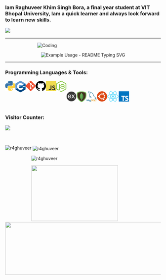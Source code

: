 
<h3 align="left">Iam Raghuveer Khim Singh Bora, a final year student at VIT Bhopal University, Iam a quick learner and always look forward to learn new skills.</h3> 
<p align='left'>
  <a href='mailto:raghuveerofficial08@gmail.com'><img src="https://img.shields.io/badge/gmail-D14836?&style=for-the-badge&logo=gmail&logoColor=white"></a>
</p>

-------

<img align="right"  alt="Coding" width="400" src="https://media.tenor.com/GfSX-u7VGM4AAAAC/coding.gif">

<br/> 

<!---use this for the marquee effect--->
<!---https://readme-typing-svg.demolab.com/demo/--->

<p align="center">
  <img src="https://readme-typing-svg.demolab.com/?lines=Hi+there!;My+name+is+Raghuveer.;I+am+a+full+stack+developer.;Check+out+my+Github!;👍🏻;&font=Fira%20Code&size=14&center=true&width=500&height=200&duration=3000&pause=100&color=07BB1A" alt="Example Usage - README Typing SVG">
</p>

-------


### Programming Languages & Tools:

<img align="left" alt="icon" width="33px" padding-bottom="15px" src="https://github.com/the-other-mariana/the-other-mariana/blob/master/images/py-logo.png" />
<img align="left" alt="icon" width="33px" padding-bottom="15px" src="https://github.com/the-other-mariana/the-other-mariana/blob/master/images/cpp-logo.png" />
<img align="left" alt="icon" width="33px" padding-bottom="15px" src="https://github.com/the-other-mariana/the-other-mariana/blob/master/images/git-logo.png" />
<img align="left" alt="icon" width="33px" padding-bottom="15px" src="https://github.com/the-other-mariana/the-other-mariana/blob/master/images/gh-logo.png" />
<img align="left" alt="icon" width="33px" padding-bottom="15px" src="https://github.com/the-other-mariana/the-other-mariana/blob/master/images/js-logo.png" />
<img align="left" alt="icon" width="33px" padding-bottom="15px" src="https://github.com/the-other-mariana/the-other-mariana/blob/master/images/node-logo.png" />

<br />
<br />

<img align="left" alt="icon" width="33px" padding-bottom="15px" src="https://github.com/the-other-mariana/the-other-mariana/blob/master/images/express-logo.png" />
<img align="left" alt="icon" width="33px" padding-bottom="15px" src="https://github.com/the-other-mariana/the-other-mariana/blob/master/images/mongoDB-logo.png" />
<img align="left" alt="icon" width="33px" padding-bottom="15px" src="https://github.com/the-other-mariana/the-other-mariana/blob/master/images/mysql-logo.png" />
<img align="left" alt="icon" width="33px" padding-bottom="15px" src="https://github.com/the-other-mariana/the-other-mariana/blob/master/images/ubuntu-logo.png" />
<img align="left" alt="icon" height="33px" padding-bottom="15px" src="https://github.com/the-other-mariana/the-other-mariana/blob/master/images/react.png" />
<img align="left" alt="icon" height="33px" padding-bottom="15px" src="https://github.com/the-other-mariana/the-other-mariana/blob/master/images/ts.png" />

<br />
<br />
<br />

### Visitor Counter:
<p align="left" > 
  <img src="https://profile-counter.glitch.me/r4ghuveer/count.svg" />
</p>


<br />

<p align="center">
  <p><img align="left" src="https://github-readme-stats.vercel.app/api/top-langs?username=r4ghuveer&show_icons=true&locale=en&layout=compact&theme=material-palenight" height="180px" alt="r4ghuveer" /></p>
  <p>&nbsp;<img align="center" src="https://github-readme-stats.vercel.app/api?username=r4ghuveer&show_icons=true&locale=en&theme=material-palenight" alt="r4ghuveer" height="180px" /></p>
  <p><img align="center" src="https://github-readme-streak-stats.herokuapp.com/?user=r4ghuveer&theme=material-palenight" alt="r4ghuveer" height="200px"  /></p>
  <img height="180" width="280" src="https://user-images.githubusercontent.com/101916585/258610667-9a09712c-92db-4cb2-8935-c4b878a378a1.png" style="display: inline;" > </img>
  <a href="https://github.com/r4ghuveer/Tracy"><img align="center" src="https://github-readme-stats.vercel.app/api/pin/?username=r4ghuveer&repo=Tracy&theme=material-palenight" height="170px" width = "507px" style="display : inline;"/></a>&nbsp;
</p>


